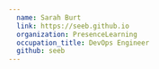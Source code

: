```yaml
---
  name: Sarah Burt
  link: https://seeb.github.io
  organization: PresenceLearning
  occupation_title: DevOps Engineer
  github: seeb
---
```

